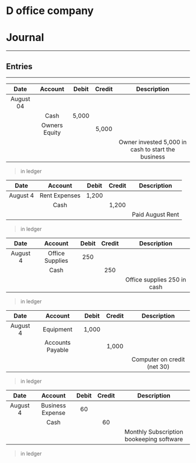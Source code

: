 # D office company
# Journal 

--- 

## Entries

---


| Date | Account | Debit | Credit | Description |
| :--: | :--: | :--: | :--: | :--: |
| August 04 | | | | |
| | Cash | 5,000 |  |  |
| | Owners Equity |  | 5,000 |  | 
| |  |  |  |Owner invested 5,000 in cash to start the business |
> in ledger

| Date | Account | Debit | Credit | Description |
| :--: | :--: | :--: | :--: | :--: |
| August 4 | Rent Expenses | 1,200 |  |  |
| | Cash |  | 1,200 |  | 
| |  |  |  |Paid August Rent |
> in ledger

| Date | Account | Debit | Credit | Description |
| :--: | :--: | :--: | :--: | :--: |
| August 4 | Office Supplies | 250 |  |  |
| | Cash |  | 250 |  | 
| |  |  |  | Office supplies 250 in cash |
> in ledger

| Date | Account | Debit | Credit | Description |
| :--: | :--: | :--: | :--: | :--: |
| August 4 | Equipment | 1,000 |  |  |
| | Accounts Payable |  | 1,000 |  | 
| |  |  |  | Computer on credit (net 30) |
> in ledger

| Date | Account | Debit | Credit | Description |
| :--: | :--: | :--: | :--: | :--: |
| August 4 | Business Expense | 60 |  |  |
| | Cash |  | 60 |  | 
| |  |  |  | Monthly Subscription bookeeping software |
> in ledger 


